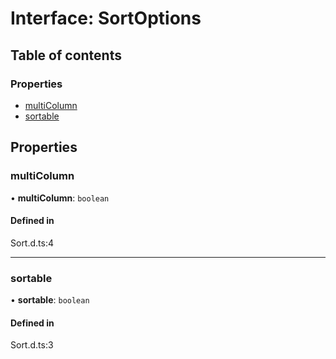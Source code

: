 # Interface: SortOptions

## Table of contents

### Properties

- [multiColumn](SortOptions.md#multicolumn)
- [sortable](SortOptions.md#sortable)

## Properties

### multiColumn

• **multiColumn**: `boolean`

#### Defined in

Sort.d.ts:4

___

### sortable

• **sortable**: `boolean`

#### Defined in

Sort.d.ts:3
